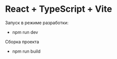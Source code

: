 # React + TypeScript + Vite

Запуск в режиме разработки: 

- npm run dev

Сборка проекта
- npm run build
